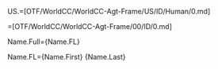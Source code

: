 
US.=[OTF/WorldCC/WorldCC-Agt-Frame/US/ID/Human/0.md]

=[OTF/WorldCC/WorldCC-Agt-Frame/00/ID/0.md]

Name.Full={Name.FL}

Name.FL={Name.First} {Name.Last}
